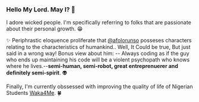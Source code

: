 ### Hello My Lord. May I? 👋

I adore wicked people. I'm specifically referring to folks that are passionate about their personal growth. :grin:

:sparkles: Periphrastic eloquence proliferate that [@afolorunso](https://twitter.com/afolorunso) posseses characters relating to the characteristics of humankind.. Well, It Could be true, But just said in a wrong way! Bonus view about him: -- Always coding as if the guy who ends up maintaining his code will be a violent psychopath who knows where he lives.--**semi-human, semi-robot, great entreprenuerer and definitely semi-spirit**. :alien:

Finally, I'm currently obssessed with improving the quality of life of Nigerian Students [Waka4Me](https://waka4me.herokuapp.com). :four_leaf_clover: 
